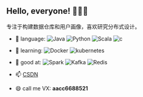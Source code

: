 
## Hello, everyone! 👋👋👋

专注于构建数据仓库和用户画像，喜欢研究分布式设计。


- 🔭 language: 
            ![Java](https://img.shields.io/badge/-Java-red?style=plastic&logo=Java)
            ![Python](https://img.shields.io/badge/-Python-8fcfd1?style=plastic&logo=Python)
            ![Scala](https://img.shields.io/badge/-Scala-green?style=plastic&logo=scala)
            ![c](https://img.shields.io/badge/-C-green?style=plastic&logo=c)
- 🌱 learning:
            ![Docker](https://img.shields.io/badge/-Docker-9cf?style=plastic&logo=Docker)
            ![kubernetes](https://img.shields.io/badge/-kubernetes-green?style=plastic&logo=kubernetes)
- 👯 good at: 
            ![Spark](https://img.shields.io/badge/-Spark-orange?style=plastic&logo=Spark)
            ![Kafka](https://img.shields.io/badge/-Kafka-orange?style=plastic&logo=Kafka)
            ![Redis](https://img.shields.io/badge/-Redis-orange?style=plastic&logo=Redis)
            
- 📫 [CSDN](https://blog.csdn.net/fenglei0415)
- 😄 call me VX: **aacc6688521**

